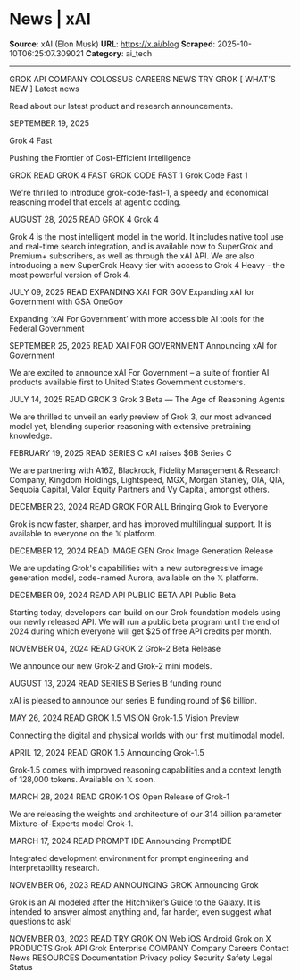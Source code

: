 # News | xAI

**Source**: xAI (Elon Musk)
**URL**: https://x.ai/blog
**Scraped**: 2025-10-10T06:25:07.309021
**Category**: ai_tech

---

GROK
API
COMPANY
COLOSSUS
CAREERS
NEWS
TRY GROK
[
WHAT'S NEW
]
Latest news

Read about our latest product and research announcements.

SEPTEMBER 19, 2025

Grok 4 Fast

Pushing the Frontier of Cost-Efficient Intelligence

GROK
READ
GROK 4 FAST
GROK CODE FAST 1
Grok Code Fast 1

We're thrilled to introduce grok-code-fast-1, a speedy and economical reasoning model that excels at agentic coding.

AUGUST 28, 2025
READ
GROK 4
Grok 4

Grok 4 is the most intelligent model in the world. It includes native tool use and real-time search integration, and is available now to SuperGrok and Premium+ subscribers, as well as through the xAI API. We are also introducing a new SuperGrok Heavy tier with access to Grok 4 Heavy - the most powerful version of Grok 4.

JULY 09, 2025
READ
EXPANDING XAI FOR GOV
Expanding xAI for Government with GSA OneGov

Expanding ‘xAI For Government’ with more accessible AI tools for the Federal Government

SEPTEMBER 25, 2025
READ
XAI FOR GOVERNMENT
Announcing xAI for Government

We are excited to announce xAI For Government – a suite of frontier AI products available first to United States Government customers.

JULY 14, 2025
READ
GROK 3
Grok 3 Beta — The Age of Reasoning Agents

We are thrilled to unveil an early preview of Grok 3, our most advanced model yet, blending superior reasoning with extensive pretraining knowledge.

FEBRUARY 19, 2025
READ
SERIES C
xAI raises $6B Series C

We are partnering with A16Z, Blackrock, Fidelity Management & Research Company, Kingdom Holdings, Lightspeed, MGX, Morgan Stanley, OIA, QIA, Sequoia Capital, Valor Equity Partners and Vy Capital, amongst others.

DECEMBER 23, 2024
READ
GROK FOR ALL
Bringing Grok to Everyone

Grok is now faster, sharper, and has improved multilingual support. It is available to everyone on the 𝕏 platform.

DECEMBER 12, 2024
READ
IMAGE GEN
Grok Image Generation Release

We are updating Grok's capabilities with a new autoregressive image generation model, code-named Aurora, available on the 𝕏 platform.

DECEMBER 09, 2024
READ
API PUBLIC BETA
API Public Beta

Starting today, developers can build on our Grok foundation models using our newly released API. We will run a public beta program until the end of 2024 during which everyone will get $25 of free API credits per month.

NOVEMBER 04, 2024
READ
GROK 2
Grok-2 Beta Release

We announce our new Grok-2 and Grok-2 mini models.

AUGUST 13, 2024
READ
SERIES B
Series B funding round

xAI is pleased to announce our series B funding round of $6 billion.

MAY 26, 2024
READ
GROK 1.5 VISION
Grok-1.5 Vision Preview

Connecting the digital and physical worlds with our first multimodal model.

APRIL 12, 2024
READ
GROK 1.5
Announcing Grok-1.5

Grok-1.5 comes with improved reasoning capabilities and a context length of 128,000 tokens. Available on 𝕏 soon.

MARCH 28, 2024
READ
GROK-1 OS
Open Release of Grok-1

We are releasing the weights and architecture of our 314 billion parameter Mixture-of-Experts model Grok-1.

MARCH 17, 2024
READ
PROMPT IDE
Announcing PromptIDE

Integrated development environment for prompt engineering and interpretability research.

NOVEMBER 06, 2023
READ
ANNOUNCING GROK
Announcing Grok

Grok is an AI modeled after the Hitchhiker’s Guide to the Galaxy. It is intended to answer almost anything and, far harder, even suggest what questions to ask!

NOVEMBER 03, 2023
READ
TRY GROK ON
Web
iOS
Android
Grok on X
PRODUCTS
Grok
API
Grok Enterprise
COMPANY
Company
Careers
Contact
News
RESOURCES
Documentation
Privacy policy
Security
Safety
Legal
Status
